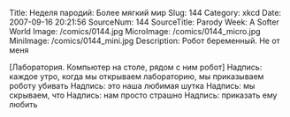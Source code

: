 Title: Неделя пародий: Более мягкий мир 
Slug: 144 
Category: xkcd 
Date: 2007-09-16 20:21:56 
SourceNum: 144 
SourceTitle: Parody Week: A Softer World 
Image: /comics/0144.jpg 
MicroImage: /comics/0144_micro.jpg 
MiniImage: /comics/0144_mini.jpg 
Description: Робот беременный. Не от меня 

[Лаборатория. Компьютер на столе, рядом с ним робот]
Надпись: каждое утро, когда мы открываем лабораторию, мы приказываем роботу убивать
Надпись: это наша любимая шутка
Надпись: мы скрываем, что
Надпись: нам просто страшно
Надпись: приказать ему любить